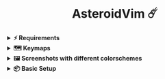 <h1 align="center">
AsteroidVim ☄️
</h1>

<details><summary> <b>⚡ Requirements</b></summary>
  
  ---
  
- [Nerd Fonts](https://www.nerdfonts.com/font-downloads)
- [Neovim 0.8+](https://github.com/neovim/neovim/releases/tag/stable)
- [Tree-sitter CLI](https://github.com/tree-sitter/tree-sitter/blob/master/cli/README.md)
- [ripgrep](https://github.com/BurntSushi/ripgrep) - live grep telescope search (`<leader>fg`)
- [C compiler](https://gcc.gnu.org/)
- [NodeJs](https://nodejs.org/en/download)
- [Python 3](https://www.python.org/downloads/)
- Terminal with true color support (for the default theme, otherwise it is dependent on the theme you are using) or Neovide

</details>

<details><summary> <b>🗺️ Keymaps</b></summary>

  ---
  
These are the default keymaps, in the following shortcuts, the `<leader>` key is set up to `\` character, see: [keymaps.lua](./lua/core/keymaps.lua).

| Shortcut             | Mode          | Description                                       |
|----------------------|---------------|---------------------------------------------------|
| `<leader>fm`         | Normal        | Format file                                       |
| `<leader>nh`         | Normal        | Clear search highlights                           |
| `<leader>ff`         | Normal        | Find files                                        |
| `<leader>fg`         | Normal        | File grep                                         |
| `<Ctrl> + {h,j,k,l}` | Normal        | Move around splits windows                        |
| `<Ctrl> + a`         | Normal        | Select all                                        |
| `<Ctrl> + s`         | Normal        | Save file                                         |
| `<Ctrl> + t`         | Normal        | Toggle terminal                                   |

</details>

<details><summary> <b>🖼️ Screenshots with different colorschemes</b></summary>

  ---
  
![neovim](https://github.com/lucasquin/AsteroidVim/assets/65108092/48b3461c-4efc-4157-9a4c-3c5e0cc7c47b)
![image](https://github.com/lucasquin/AsteroidVim/assets/65108092/5096ee93-cf8f-4819-8182-7d43450feb9b)
![image](https://github.com/lucasquin/AsteroidVim/assets/65108092/5b8c6592-b32f-4900-b691-891dde7b948e)
![image](https://github.com/lucasquin/AsteroidVim/assets/65108092/60f9bb09-fbaf-47f9-adc6-2a958c5e40ad)

</details>

<details><summary> <b>📦 Basic Setup </b></summary>

  ---
  
  Enter `:Mason` for UI and select your lang for enable LSP

</details>


